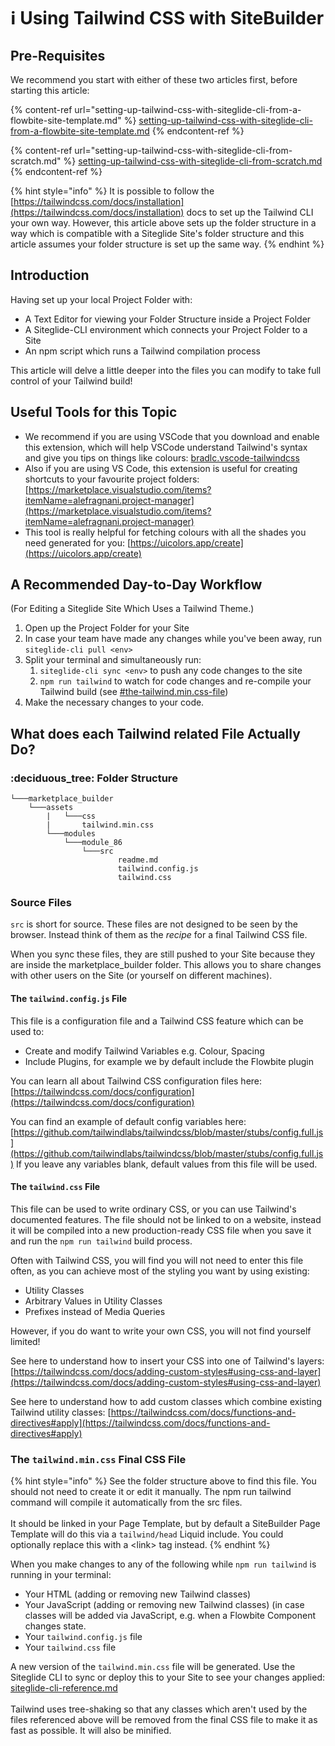 # ℹ️ Using Tailwind CSS with SiteBuilder

## Pre-Requisites

We recommend you start with either of these two articles first, before starting this article:

{% content-ref url="setting-up-tailwind-css-with-siteglide-cli-from-a-flowbite-site-template.md" %}
[setting-up-tailwind-css-with-siteglide-cli-from-a-flowbite-site-template.md](setting-up-tailwind-css-with-siteglide-cli-from-a-flowbite-site-template.md)
{% endcontent-ref %}

{% content-ref url="setting-up-tailwind-css-with-siteglide-cli-from-scratch.md" %}
[setting-up-tailwind-css-with-siteglide-cli-from-scratch.md](setting-up-tailwind-css-with-siteglide-cli-from-scratch.md)
{% endcontent-ref %}

{% hint style="info" %}
It is possible to follow the [https://tailwindcss.com/docs/installation](https://tailwindcss.com/docs/installation) docs to set up the Tailwind CLI your own way. However, this article above sets up the folder structure in a way which is compatible with a Siteglide Site's folder structure and this article assumes your folder structure is set up the same way.
{% endhint %}

## Introduction

Having set up your local Project Folder with:

* A Text Editor for viewing your Folder Structure inside a Project Folder
* A Siteglide-CLI environment which connects your Project Folder to a Site
* An npm script which runs a Tailwind compilation process

This article will delve a little deeper into the files you can modify to take full control of your Tailwind build!

## Useful Tools for this Topic

* We recommend if you are using VSCode that you download and enable this extension, which will help VSCode understand Tailwind's syntax and give you tips on things like colours: [bradlc.vscode-tailwindcss](https://marketplace.visualstudio.com/items?itemName=bradlc.vscode-tailwindcss)
* Also if you are using VS Code, this extension is useful for creating shortcuts to your favourite project folders: [https://marketplace.visualstudio.com/items?itemName=alefragnani.project-manager](https://marketplace.visualstudio.com/items?itemName=alefragnani.project-manager)
* This tool is really helpful for fetching colours with all the shades you need generated for you: [https://uicolors.app/create](https://uicolors.app/create)

## A Recommended Day-to-Day Workflow

(For Editing a Siteglide Site Which Uses a Tailwind Theme.)

1. Open up the Project Folder for your Site
2. In case your team have made any changes while you've been away, run `siteglide-cli pull <env>`
3. Split your terminal and simultaneously run:
   1. `siteglide-cli sync <env>` to push any code changes to the site
   2. `npm run tailwind` to watch for code changes and re-compile your Tailwind build (see [#the-tailwind.min.css-file](the-tailwind-css-folder-structure-on-a-sitebuilder-site.md#the-tailwind.min.css-file "mention"))
4. Make the necessary changes to your code.

## What does each Tailwind related File Actually Do?

### :deciduous\_tree: Folder Structure

```
└───marketplace_builder
    └───assets
        |   └───css
        |       tailwind.min.css
        └───modules
            └───module_86
                └───src
                        readme.md
                        tailwind.config.js
                        tailwind.css
```

### Source Files

`src` is short for source. These files are not designed to be seen by the browser. Instead think of them as the _recipe_ for a final Tailwind CSS file.

When you sync these files, they are still pushed to your Site because they are inside the marketplace\_builder folder. This allows you to share changes with other users on the Site (or yourself on different machines).

#### The `tailwind.config.js` File

This file is a configuration file and a Tailwind CSS feature which can be used to:

* Create and modify Tailwind Variables e.g. Colour, Spacing
* Include Plugins, for example we by default include the Flowbite plugin

You can learn all about Tailwind CSS configuration files here: [https://tailwindcss.com/docs/configuration](https://tailwindcss.com/docs/configuration)

You can find an example of default config variables here: [https://github.com/tailwindlabs/tailwindcss/blob/master/stubs/config.full.js](https://github.com/tailwindlabs/tailwindcss/blob/master/stubs/config.full.js) If you leave any variables blank, default values from this file will be used.

#### The `tailwind.css` File

This file can be used to write ordinary CSS, or you can use Tailwind's documented features. The file should not be linked to on a website, instead it will be compiled into a new production-ready CSS file when you save it and run the `npm run tailwind` build process.

Often with Tailwind CSS, you will find you will not need to enter this file often, as you can achieve most of the styling you want by using existing:

* Utility Classes
* Arbitrary Values in Utility Classes
* Prefixes instead of Media Queries

However, if you do want to write your own CSS, you will not find yourself limited!

See here to understand how to insert your CSS into one of Tailwind's layers: [https://tailwindcss.com/docs/adding-custom-styles#using-css-and-layer](https://tailwindcss.com/docs/adding-custom-styles#using-css-and-layer)

See here to understand how to add custom classes which combine existing Tailwind utility classes: [https://tailwindcss.com/docs/functions-and-directives#apply](https://tailwindcss.com/docs/functions-and-directives#apply)

### The `tailwind.min.css` Final CSS File

{% hint style="info" %}
See the folder structure above to find this file. You should not need to create it or edit it manually. The npm run tailwind command will compile it automatically from the src files.\
\
It should be linked in your Page Template, but by default a SiteBuilder Page Template will do this via a `tailwind/head` Liquid include. You could optionally replace this with a \<link> tag instead.
{% endhint %}

When you make changes to any of the following while `npm run tailwind` is running in your terminal:

* Your HTML (adding or removing new Tailwind classes)
* Your JavaScript (adding or removing new Tailwind classes) (in case classes will be added via JavaScript, e.g. when a Flowbite Component changes state.
* Your `tailwind.config.js` file
* Your `tailwind.css` file

A new version of the `tailwind.min.css` file will be generated. Use the Siteglide CLI to sync or deploy this to your Site to see your changes applied: [siteglide-cli-reference.md](../../developer-tools/cli/cli-reference/siteglide-cli-reference.md "mention")\
\
Tailwind uses tree-shaking so that any classes which aren't used by the files referenced above will be removed from the final CSS file to make it as fast as possible. It will also be minified.
